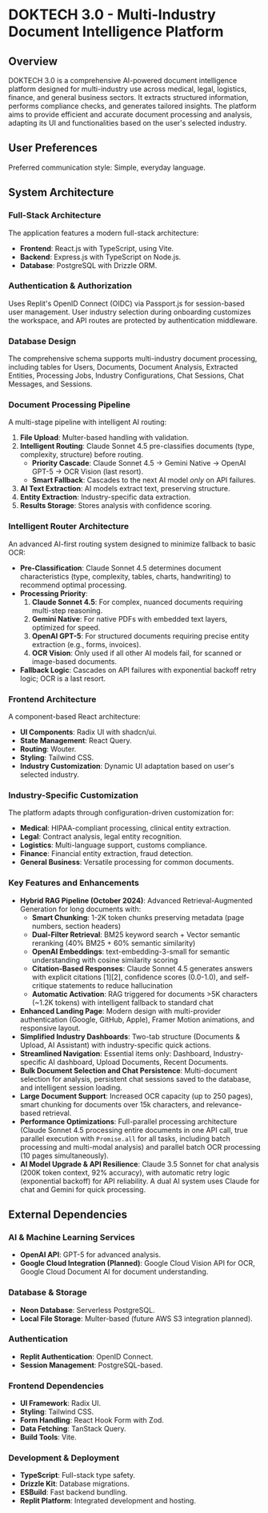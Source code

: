 # DOKTECH 3.0 - Multi-Industry Document Intelligence Platform

## Overview
DOKTECH 3.0 is a comprehensive AI-powered document intelligence platform designed for multi-industry use across medical, legal, logistics, finance, and general business sectors. It extracts structured information, performs compliance checks, and generates tailored insights. The platform aims to provide efficient and accurate document processing and analysis, adapting its UI and functionalities based on the user's selected industry.

## User Preferences
Preferred communication style: Simple, everyday language.

## System Architecture

### Full-Stack Architecture
The application features a modern full-stack architecture:
- **Frontend**: React.js with TypeScript, using Vite.
- **Backend**: Express.js with TypeScript on Node.js.
- **Database**: PostgreSQL with Drizzle ORM.

### Authentication & Authorization
Uses Replit's OpenID Connect (OIDC) via Passport.js for session-based user management. User industry selection during onboarding customizes the workspace, and API routes are protected by authentication middleware.

### Database Design
The comprehensive schema supports multi-industry document processing, including tables for Users, Documents, Document Analysis, Extracted Entities, Processing Jobs, Industry Configurations, Chat Sessions, Chat Messages, and Sessions.

### Document Processing Pipeline
A multi-stage pipeline with intelligent AI routing:
1.  **File Upload**: Multer-based handling with validation.
2.  **Intelligent Routing**: Claude Sonnet 4.5 pre-classifies documents (type, complexity, structure) before routing.
    -   **Priority Cascade**: Claude Sonnet 4.5 → Gemini Native → OpenAI GPT-5 → OCR Vision (last resort).
    -   **Smart Fallback**: Cascades to the next AI model *only* on API failures.
3.  **AI Text Extraction**: AI models extract text, preserving structure.
4.  **Entity Extraction**: Industry-specific data extraction.
5.  **Results Storage**: Stores analysis with confidence scoring.

### Intelligent Router Architecture
An advanced AI-first routing system designed to minimize fallback to basic OCR:
-   **Pre-Classification**: Claude Sonnet 4.5 determines document characteristics (type, complexity, tables, charts, handwriting) to recommend optimal processing.
-   **Processing Priority**:
    1.  **Claude Sonnet 4.5**: For complex, nuanced documents requiring multi-step reasoning.
    2.  **Gemini Native**: For native PDFs with embedded text layers, optimized for speed.
    3.  **OpenAI GPT-5**: For structured documents requiring precise entity extraction (e.g., forms, invoices).
    4.  **OCR Vision**: Only used if all other AI models fail, for scanned or image-based documents.
-   **Fallback Logic**: Cascades on API failures with exponential backoff retry logic; OCR is a last resort.

### Frontend Architecture
A component-based React architecture:
-   **UI Components**: Radix UI with shadcn/ui.
-   **State Management**: React Query.
-   **Routing**: Wouter.
-   **Styling**: Tailwind CSS.
-   **Industry Customization**: Dynamic UI adaptation based on user's selected industry.

### Industry-Specific Customization
The platform adapts through configuration-driven customization for:
-   **Medical**: HIPAA-compliant processing, clinical entity extraction.
-   **Legal**: Contract analysis, legal entity recognition.
-   **Logistics**: Multi-language support, customs compliance.
-   **Finance**: Financial entity extraction, fraud detection.
-   **General Business**: Versatile processing for common documents.

### Key Features and Enhancements
-   **Hybrid RAG Pipeline (October 2024)**: Advanced Retrieval-Augmented Generation for long documents with:
    -   **Smart Chunking**: 1-2K token chunks preserving metadata (page numbers, section headers)
    -   **Dual-Filter Retrieval**: BM25 keyword search + Vector semantic reranking (40% BM25 + 60% semantic similarity)
    -   **OpenAI Embeddings**: text-embedding-3-small for semantic understanding with cosine similarity scoring
    -   **Citation-Based Responses**: Claude Sonnet 4.5 generates answers with explicit citations [1][2], confidence scores (0.0-1.0), and self-critique statements to reduce hallucination
    -   **Automatic Activation**: RAG triggered for documents >5K characters (~1.2K tokens) with intelligent fallback to standard chat
-   **Enhanced Landing Page**: Modern design with multi-provider authentication (Google, GitHub, Apple), Framer Motion animations, and responsive layout.
-   **Simplified Industry Dashboards**: Two-tab structure (Documents & Upload, AI Assistant) with industry-specific quick actions.
-   **Streamlined Navigation**: Essential items only: Dashboard, Industry-specific AI dashboard, Upload Documents, Recent Documents.
-   **Bulk Document Selection and Chat Persistence**: Multi-document selection for analysis, persistent chat sessions saved to the database, and intelligent session loading.
-   **Large Document Support**: Increased OCR capacity (up to 250 pages), smart chunking for documents over 15k characters, and relevance-based retrieval.
-   **Performance Optimizations**: Full-parallel processing architecture (Claude Sonnet 4.5 processing entire documents in one API call, true parallel execution with `Promise.all` for all tasks, including batch processing and multi-modal analysis) and parallel batch OCR processing (10 pages simultaneously).
-   **AI Model Upgrade & API Resilience**: Claude 3.5 Sonnet for chat analysis (200K token context, 92% accuracy), with automatic retry logic (exponential backoff) for API reliability. A dual AI system uses Claude for chat and Gemini for quick processing.

## External Dependencies

### AI & Machine Learning Services
-   **OpenAI API**: GPT-5 for advanced analysis.
-   **Google Cloud Integration (Planned)**: Google Cloud Vision API for OCR, Google Cloud Document AI for document understanding.

### Database & Storage
-   **Neon Database**: Serverless PostgreSQL.
-   **Local File Storage**: Multer-based (future AWS S3 integration planned).

### Authentication
-   **Replit Authentication**: OpenID Connect.
-   **Session Management**: PostgreSQL-based.

### Frontend Dependencies
-   **UI Framework**: Radix UI.
-   **Styling**: Tailwind CSS.
-   **Form Handling**: React Hook Form with Zod.
-   **Data Fetching**: TanStack Query.
-   **Build Tools**: Vite.

### Development & Deployment
-   **TypeScript**: Full-stack type safety.
-   **Drizzle Kit**: Database migrations.
-   **ESBuild**: Fast backend bundling.
-   **Replit Platform**: Integrated development and hosting.